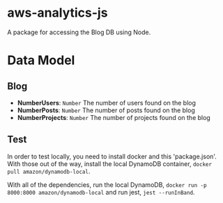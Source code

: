 # aws-analytics-js

A package for accessing the Blog DB using Node.

# Data Model

## Blog
- **NumberUsers**: `Number` The number of users found on the blog
- **NumberPosts**: `Number` The number of posts found on the blog
- **NumberProjects**: `Number` The number of projects found on the blog

## Test

In order to test locally, you need to install docker and this 'package.json'. With those out of the way, install the local DynamoDB container, `docker pull amazon/dynamodb-local`.

With all of the dependencies, run the local DynamoDB, `docker run -p 8000:8000 amazon/dynamodb-local` and run jest, `jest --runInBand`.